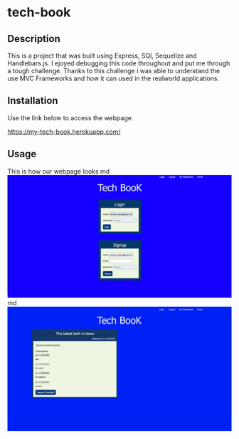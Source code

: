 # tech-book

## Description

This is a project that was built using Express, SQl, Sequelize and Handlebars.js. I ejoyed debugging this code throughout and put me through a tough challenge. Thanks to this challenge i was able to understand the use MVC Frameworks and how it can used in the realworld applications.

## Installation

Use the link below to access the webpage. 

https://my-tech-book.herokuapp.com/




## Usage
 
This is how our webpage looks 
   md![alt text](images/1.png)
   md![alt text](images/2.png)
   




